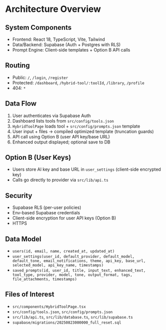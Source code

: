 # Architecture Overview

## System Components
- Frontend: React 18, TypeScript, Vite, Tailwind
- Data/Backend: Supabase (Auth + Postgres with RLS)
- Prompt Engine: Client-side templates + Option B API calls

## Routing
- Public: `/`, `/login`, `/register`
- Protected: `/dashboard`, `/hybrid-tool/:toolId`, `/library`, `/profile`
- 404: `*`

## Data Flow
1. User authenticates via Supabase Auth
2. Dashboard lists tools from `src/config/tools.json`
3. `HybridToolPage` loads tool + `src/config/prompts.json` template
4. User input + files → compiled optimized template (truncation guards)
5. API call using Option B (user API key/base URL)
6. Enhanced output displayed; optional save to DB

## Option B (User Keys)
- Users store AI key and base URL in `user_settings` (client-side encrypted key)
- Calls go directly to provider via `src/lib/api.ts`

## Security
- Supabase RLS (per-user policies)
- Env-based Supabase credentials
- Client-side encryption for user API keys (Option B)
- HTTPS

## Data Model
- `users(id, email, name, created_at, updated_at)`
- `user_settings(user_id, default_provider, default_model, default_tone, email_notifications, theme, api_key, base_url, selected_model, api_key_name, timestamps)`
- `saved_prompts(id, user_id, title, input_text, enhanced_text, tool_type, provider, model, tone, output_format, tags, file_attachments, timestamps)`

## Files of Interest
- `src/components/HybridToolPage.tsx`
- `src/config/tools.json`, `src/config/prompts.json`
- `src/lib/api.ts`, `src/lib/database.ts`, `src/lib/supabase.ts`
- `supabase/migrations/20250823000000_full_reset.sql`